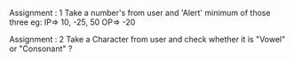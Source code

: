 Assignment : 1
	Take a number's from user and 'Alert'  minimum of those three
eg:  IP=> 10, -25, 50
       OP=> -20

Assignment : 2
	Take a Character from user and check whether it is "Vowel" or "Consonant" ?